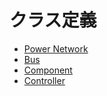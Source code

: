 # クラス定義

- [Power Network](./PowerNetwork/power_network.md)
- [Bus](./Bus/bus.md)
- [Component](./Component/component.md)
- [Controller](./Controller/controller.md)